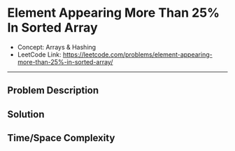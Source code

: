 # Element Appearing More Than 25% In Sorted Array

- Concept: Arrays & Hashing
- LeetCode Link: https://leetcode.com/problems/element-appearing-more-than-25%-in-sorted-array/

---

## Problem Description

## Solution

## Time/Space Complexity

